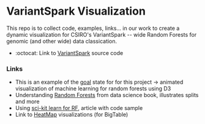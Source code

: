 # VariantSpark Visualization

This repo is to collect code, examples, links... in our work to create a dynamic visualization for CSIRO's VariantSpark -- wide Random Forests for genomic (and other wide) data classication.
- :octocat: Link to [VariantSpark](https://github.com/aehrc/VariantSpark) source code

### Links

- This is an example of the [goal](http://www.r2d3.us/visual-intro-to-machine-learning-part-1/) state for for this project -> animated visualization of machine learning for random forests using D3
- Understanding [Random Forests](https://jakevdp.github.io/PythonDataScienceHandbook/05.08-random-forests.html) from data science book, illustrates splits and more
- Using [sci-kit learn for RF](https://towardsdatascience.com/how-to-visualize-a-decision-tree-from-a-random-forest-in-python-using-scikit-learn-38ad2d75f21c), article with code sample
- Link to [HeatMap](https://cloud.google.com/bigtable/docs/keyvis-patterns) visualizations (for BigTable) 

